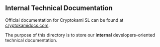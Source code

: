 ## Internal Technical Documentation

Official documentation for Cryptokami SL can be found at [cryptokamidocs.com](https://cryptokamidocs.com/).

The purpose of this directory is to store our **internal** developers-oriented technical documentation.
